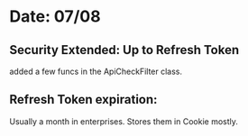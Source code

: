 # Date: 07/08

## Security Extended: Up to Refresh Token

added a few funcs in the ApiCheckFilter class.   

## Refresh Token expiration:
Usually a month in enterprises. Stores them in Cookie mostly.  
  
  



